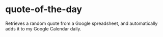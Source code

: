 # quote-of-the-day
Retrieves a random quote from a Google spreadsheet, and automatically adds it to my Google Calendar daily.
